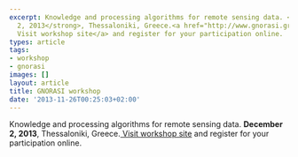 ```yaml
---
excerpt: Knowledge and processing algorithms for remote sensing data. <strong>December
  2, 2013</strong>, Thessaloniki, Greece.<a href="http://www.gnorasi.gr/workshop">
  Visit workshop site</a> and register for your participation online.
types: article
tags:
- workshop
- gnorasi
images: []
layout: article
title: GNORASI workshop
date: '2013-11-26T00:25:03+02:00'
---
```

Knowledge and processing algorithms for remote sensing data. <strong>December 2, 2013</strong>, Thessaloniki, Greece.<a href="http://www.gnorasi.gr/workshop"> Visit workshop site</a> and register for your participation online.
